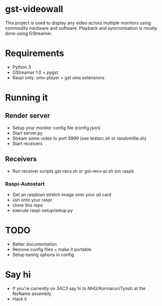 # gst-videowall

This project is used to display any video across multiple monitors using commodity hardware and software.
Playback and syncronisation is mostly done using GStreamer.

# Requirements

- Python 3
- GStreamer 1.0 + pygst
- Raspi only: omx-player + gst omx extensions

# Running it

## Render server

- Setup your monitor config file (config.json)
- Start server.py
- Stream some video to port 9999 (see testsrc.sh or randomfile.sh)
- Start receivers 

## Receivers
- Run receiver scripts gst-recv.sh or gst-recv-pi.sh (on raspi)

### Raspi-Autostart
- Get an raspbian stretch image onto your sd card
- ssh onto your raspi
- clone this repo
- execute raspi-setup/setup.py

# TODO
- Better documentation
- Remove config files + make it portable
- Setup tuning options in config

# Say hi
- If you're currently on 34C3 say hi to NHG/Kormarun/Tynsh at the NoName assembly
- Hack it
